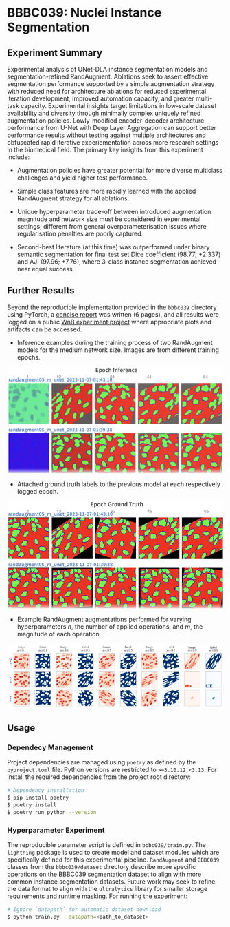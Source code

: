 # BBBC039: Nuclei Instance Segmentation

## Experiment Summary

Experimental analysis of UNet-DLA instance segmentation models and segmentation-refined RandAugment. Ablations seek to assert effective segmentation performance supported by a simple augmentation strategy with reduced need for architecture ablations for reduced experimental iteration development, improved automation capacity, and greater multi-task capacity. Experimental insights target limitations in low-scale dataset availability and diversity through minimally complex uniquely refined augmentation policies. Lowly-modified encoder-decoder architecture performance from U-Net with Deep Layer Aggregation can support better performance results without testing against multiple architectures and obfuscated rapid iterative experiementation across more research settings in the biomedical field. The primary key insights from this experiment include:

- Augmentation policies have greater potential for more diverse multiclass challenges and yield higher test performance.

- Simple class features are more rapidly learned with the applied RandAugment strategy for all ablations.

- Unique hyperparameter trade-off between introduced augmentation magnitude and network size must be considered in experimental settings; different from general overparameterisation issues where regularisation penalties are poorly captured.

- Second-best literature (at this time) was outperformed under binary semantic segmentation for final test set Dice coefficient (98.77; +2.337) and AJI (97.96; +7.76), where 3-class instance segmentation achieved near equal success.

## Further Results

Beyond the reproducible implementation provided in the `bbbc039` directory using PyTorch, a [concise report](report/main.pdf) was written (6 pages), and all results were logged on a public [WnB experiment project](https://wandb.ai/joshbercich/BBBC039) where appropriate plots and artifacts can be accessed.

- Inference examples during the training process of two RandAugment models for the medium network size. Images are from different training epochs.

![Epoch inference images](figures/epoch-inference.png)

- Attached ground truth labels to the previous model at each respectively logged epoch.

![Epoch label images](figures/epoch-labels.png)

- Example RandAugment augmentations performed for varying hyperparameters *n*, the number of applied operations, and *m*, the magnitude of each operation.

![RandAugment examples](figures/randaugment.png)

## Usage

### Dependecy Management

Project dependencies are managed using `poetry` as defined by the `pyproject.toml` file. Python versions are restricted to `>=3.10.12,<3.13`. For install the required dependencies from the project root directory:

```bash
# Dependency installation
$ pip install poetry
$ poetry install
$ poetry run python --version
```

### Hyperparameter Experiment

The reproducible parameter script is defined in `bbbc039/train.py`. The `lightning` package is used to create model and dataset modules which are specifically defined for this experimental pipeline. `RandAugment` and `BBBC039` classes from the `bbbc039/dataset` directory describe more specific operations on the BBBC039 segmentation dataset to align with more common instance segmentation datasets. Future work may seek to refine the data format to align with the `ultralytics` library for smaller storage requirements and runtime masking. For running the experiment:

```bash
# Ignore `datapath` for automatic dataset download
$ python train.py --datapath=<path_to_dataset>
```
